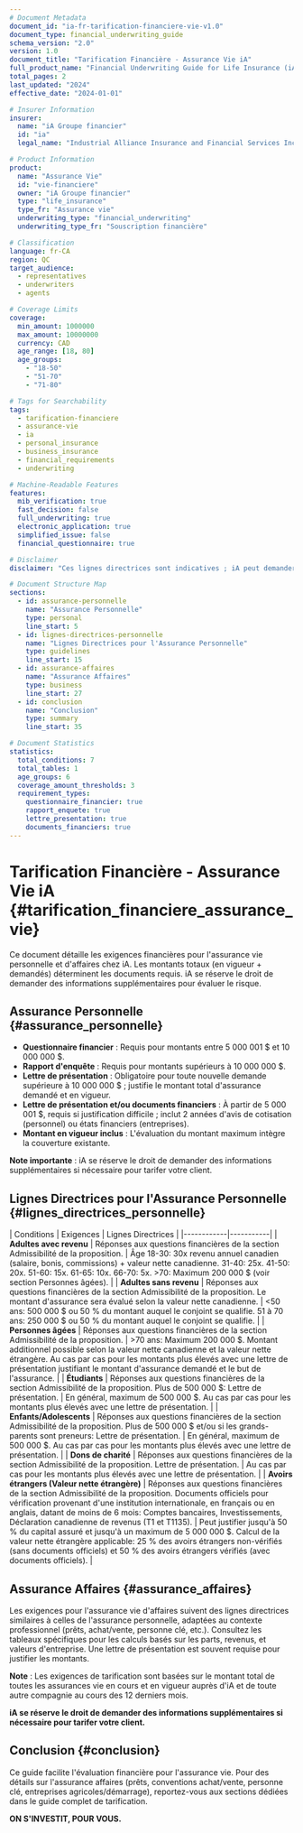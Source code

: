 ```yaml
---
# Document Metadata
document_id: "ia-fr-tarification-financiere-vie-v1.0"
document_type: financial_underwriting_guide
schema_version: "2.0"
version: 1.0
document_title: "Tarification Financière - Assurance Vie iA"
full_product_name: "Financial Underwriting Guide for Life Insurance (iA Groupe financier)"
total_pages: 2
last_updated: "2024"
effective_date: "2024-01-01"

# Insurer Information
insurer:
  name: "iA Groupe financier"
  id: "ia"
  legal_name: "Industrial Alliance Insurance and Financial Services Inc."

# Product Information
product:
  name: "Assurance Vie"
  id: "vie-financiere"
  owner: "iA Groupe financier"
  type: "life_insurance"
  type_fr: "Assurance vie"
  underwriting_type: "financial_underwriting"
  underwriting_type_fr: "Souscription financière"

# Classification
language: fr-CA
region: QC
target_audience: 
  - representatives
  - underwriters
  - agents

# Coverage Limits
coverage:
  min_amount: 1000000
  max_amount: 10000000
  currency: CAD
  age_range: [18, 80]
  age_groups:
    - "18-50"
    - "51-70"
    - "71-80"

# Tags for Searchability
tags:
  - tarification-financiere
  - assurance-vie
  - ia
  - personal_insurance
  - business_insurance
  - financial_requirements
  - underwriting

# Machine-Readable Features
features:
  mib_verification: true
  fast_decision: false
  full_underwriting: true
  electronic_application: true
  simplified_issue: false
  financial_questionnaire: true

# Disclaimer
disclaimer: "Ces lignes directrices sont indicatives ; iA peut demander des informations supplémentaires pour évaluer le risque financier."

# Document Structure Map
sections:
  - id: assurance-personnelle
    name: "Assurance Personnelle"
    type: personal
    line_start: 5
  - id: lignes-directrices-personnelle
    name: "Lignes Directrices pour l'Assurance Personnelle"
    type: guidelines
    line_start: 15
  - id: assurance-affaires
    name: "Assurance Affaires"
    type: business
    line_start: 27
  - id: conclusion
    name: "Conclusion"
    type: summary
    line_start: 35

# Document Statistics
statistics:
  total_conditions: 7
  total_tables: 1
  age_groups: 6
  coverage_amount_thresholds: 3
  requirement_types:
    questionnaire_financier: true
    rapport_enquete: true
    lettre_presentation: true
    documents_financiers: true
---
```

# Tarification Financière - Assurance Vie iA {#tarification_financiere_assurance_vie}

Ce document détaille les exigences financières pour l'assurance vie personnelle et d'affaires chez iA. Les montants totaux (en vigueur + demandés) déterminent les documents requis. iA se réserve le droit de demander des informations supplémentaires pour évaluer le risque.

## Assurance Personnelle {#assurance_personnelle}

- **Questionnaire financier** : Requis pour montants entre 5 000 001 $ et 10 000 000 $.
- **Rapport d'enquête** : Requis pour montants supérieurs à 10 000 000 $.
- **Lettre de présentation** : Obligatoire pour toute nouvelle demande supérieure à 10 000 000 $ ; justifie le montant total d'assurance demandé et en vigueur.
- **Lettre de présentation et/ou documents financiers** : À partir de 5 000 001 $, requis si justification difficile ; inclut 2 années d'avis de cotisation (personnel) ou états financiers (entreprises).
- **Montant en vigueur inclus** : L'évaluation du montant maximum intègre la couverture existante.

**Note importante** : iA se réserve le droit de demander des informations supplémentaires si nécessaire pour tarifer votre client.

## Lignes Directrices pour l'Assurance Personnelle {#lignes_directrices_personnelle}

| Conditions | Exigences | Lignes Directrices |
|------------|-----------|
| **Adultes avec revenu** | Réponses aux questions financières de la section Admissibilité de la proposition. | Âge 18-30: 30x revenu annuel canadien (salaire, bonis, commissions) + valeur nette canadienne. 31-40: 25x. 41-50: 20x. 51-60: 15x. 61-65: 10x. 66-70: 5x. >70: Maximum 200 000 $ (voir section Personnes âgées). |
| **Adultes sans revenu** | Réponses aux questions financières de la section Admissibilité de la proposition. Le montant d'assurance sera évalué selon la valeur nette canadienne. | &lt;50 ans: 500 000 $ ou 50 % du montant auquel le conjoint se qualifie. 51 à 70 ans: 250 000 $ ou 50 % du montant auquel le conjoint se qualifie. |
| **Personnes âgées** | Réponses aux questions financières de la section Admissibilité de la proposition. | >70 ans: Maximum 200 000 $. Montant additionnel possible selon la valeur nette canadienne et la valeur nette étrangère. Au cas par cas pour les montants plus élevés avec une lettre de présentation justifiant le montant d'assurance demandé et le but de l'assurance. |
| **Étudiants** | Réponses aux questions financières de la section Admissibilité de la proposition. Plus de 500 000 $: Lettre de présentation. | En général, maximum de 500 000 $. Au cas par cas pour les montants plus élevés avec une lettre de présentation. |
| **Enfants/Adolescents** | Réponses aux questions financières de la section Admissibilité de la proposition. Plus de 500 000 $ et/ou si les grands-parents sont preneurs: Lettre de présentation. | En général, maximum de 500 000 $. Au cas par cas pour les montants plus élevés avec une lettre de présentation. |
| **Dons de charité** | Réponses aux questions financières de la section Admissibilité de la proposition. Lettre de présentation. | Au cas par cas pour les montants plus élevés avec une lettre de présentation. |
| **Avoirs étrangers (Valeur nette étrangère)** | Réponses aux questions financières de la section Admissibilité de la proposition. Documents officiels pour vérification provenant d'une institution internationale, en français ou en anglais, datant de moins de 6 mois: Comptes bancaires, Investissements, Déclaration canadienne de revenus (T1 et T1135). | Peut justifier jusqu'à 50 % du capital assuré et jusqu'à un maximum de 5 000 000 $. Calcul de la valeur nette étrangère applicable: 25 % des avoirs étrangers non-vérifiés (sans documents officiels) et 50 % des avoirs étrangers vérifiés (avec documents officiels). |

## Assurance Affaires {#assurance_affaires}

Les exigences pour l'assurance vie d'affaires suivent des lignes directrices similaires à celles de l'assurance personnelle, adaptées au contexte professionnel (prêts, achat/vente, personne clé, etc.). Consultez les tableaux spécifiques pour les calculs basés sur les parts, revenus, et valeurs d'entreprise. Une lettre de présentation est souvent requise pour justifier les montants.

**Note** : Les exigences de tarification sont basées sur le montant total de toutes les assurances vie en cours et en vigueur auprès d'iA et de toute autre compagnie au cours des 12 derniers mois.

**iA se réserve le droit de demander des informations supplémentaires si nécessaire pour tarifer votre client.**

## Conclusion {#conclusion}

Ce guide facilite l'évaluation financière pour l'assurance vie. Pour des détails sur l'assurance affaires (prêts, conventions achat/vente, personne clé, entreprises agricoles/démarrage), reportez-vous aux sections dédiées dans le guide complet de tarification.

**ON S'INVESTIT, POUR VOUS.**